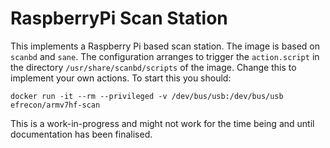 # RaspberryPi Scan Station

This implements a Raspberry Pi based scan station. The image is based on
`scanbd` and `sane`. The configuration arranges to trigger the `action.script`
in the directory `/usr/share/scanbd/scripts` of the image. Change this to
implement your own actions.  To start this you should:

    docker run -it --rm --privileged -v /dev/bus/usb:/dev/bus/usb efrecon/armv7hf-scan

This is a work-in-progress and might not work for the time being and until
documentation has been finalised.